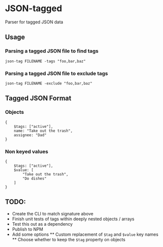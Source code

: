 # JSON-tagged

Parser for tagged JSON data

## Usage

### Parsing a tagged JSON file to find tags

```
json-tag FILENAME -tags "foo,bar,baz"
```

### Parsing a tagged JSON file to exclude tags

```
json-tag FILENAME -exclude "foo,bar,baz"
```

## Tagged JSON Format

### Objects
```
{
	$tags: ["active"],
	name: "Take out the trash",
	assignee: "Dad"
}
```

### Non keyed values
```
{
	$tags: ["active"],
	$value: [
		"Take out the trash",
		"Do dishes"
	]
}
```

## TODO:
* Create the CLI to match signature above
* Finish unit tests of tags within deeply nested objects / arrays
* Test this out as a dependency
* Publish to NPM
* Add some options
** Custom replacement of `$tag` and `$value` key names
** Choose whether to keep the `$tag` property on objects